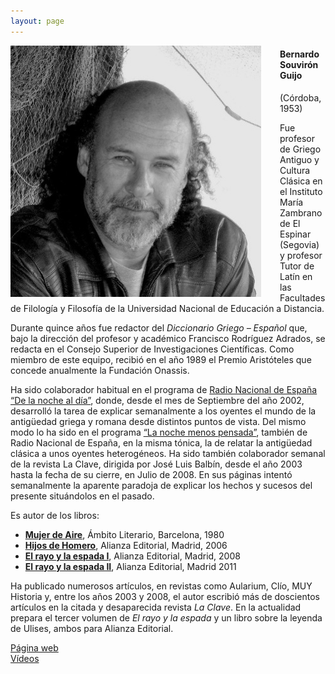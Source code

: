 ```yaml
---
layout: page
---
```


<img style="float: left;margin-right:30px; width:401px;" src="/assets/images/Bernardo_Souviron.jpg">
<h4>Bernardo Souvirón Guijo</h4>(Córdoba, 1953)

Fue profesor de Griego Antiguo y Cultura Clásica en el Instituto María Zambrano de El Espinar (Segovia) y profesor Tutor de Latín en las Facultades de Filología y Filosofía de la Universidad Nacional de Educación a Distancia.

Durante quince años fue redactor del <i>Diccionario Griego – Español</i> que, bajo la dirección del profesor y académico Francisco Rodríguez Adrados, se redacta en el Consejo Superior de Investigaciones Científicas. Como miembro de este equipo, recibió en el año 1989 el Premio Aristóteles que concede anualmente la Fundación Onassis.

Ha sido colaborador habitual en el programa de [Radio Nacional de España “De la noche al día”](https://www.ivoox.com/bernardo-souvir%C3%B3n-%22de-la-noche-al-d%C3%ADa%22_sb.html?sb=bernardo+souvir%C3%B3n+%22de+la+noche+al+d%C3%ADa%22), donde, desde el mes de Septiembre del año 2002, desarrolló la tarea de explicar semanalmente a los oyentes el mundo de la antigüedad griega y romana desde distintos puntos de vista.
Del mismo modo lo ha sido en el programa [“La noche menos pensada”](http://www.rtve.es/alacarta/audios/la-noche-menos-pensada/noche-menos-pensada-souviron/55992/), también de Radio Nacional de España, en la misma tónica, la de relatar la antigüedad clásica a unos oyentes heterogéneos.
Ha sido también colaborador semanal de la revista La Clave, dirigida por José Luis Balbín, desde el año 2003 hasta la fecha de su cierre, en Julio de 2008. En sus páginas intentó semanalmente la aparente paradoja de explicar los hechos y sucesos del presente situándolos en el pasado.

Es autor de los libros:
* [<b>Mujer de Aire</b>](http://www.bernardosouviron.com/libros/mujer-de-aire/), Ámbito Literario, Barcelona, 1980
* [<b>Hijos de Homero</b>](http://www.bernardosouviron.com/libros/hijos-de-homero/), Alianza Editorial, Madrid, 2006
* [<b>El rayo y la espada I</b>](http://www.bernardosouviron.com/libros/volumen-primero-el-rayo-y-la-espada/), Alianza Editorial, Madrid, 2008
* [<b>El rayo y la espada II</b>](http://www.bernardosouviron.com/libros/volumen-segundo-el-rayo-y-la-espada/), Alianza Editorial, Madrid 2011

Ha publicado numerosos artículos, en revistas como Aularium, Clío, MUY Historia y, entre los años 2003 y 2008, el autor escribió más de doscientos artículos en la citada y desaparecida revista <i>La Clave</i>.
En la actualidad prepara el tercer volumen de <i>El rayo y la espada</i> y un libro sobre la leyenda de Ulises, ambos para Alianza Editorial.

[Página web](http://bernardosouviron.com)<br>
  [Vídeos](https://www.youtube.com/results?search_query=%22bernardo+souviron%22)
